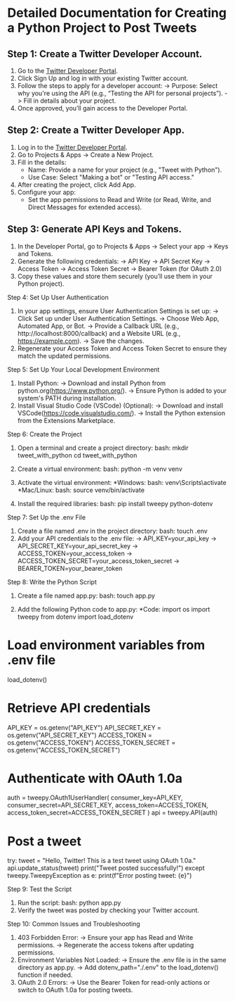 Detailed Documentation for Creating a Python Project to Post Tweets
===================================================================


Step 1: Create a Twitter Developer Account.
-------------------------------------------

 1. Go to the [Twitter Developer Portal](https://developer.x.com/en).
 2. Click Sign Up and log in with your existing Twitter account.
 3. Follow the steps to apply for a developer account:
  -> Purpose: Select why you're using the API (e.g., “Testing the API for personal projects”).
  -> Fill in details about your project.
 4. Once approved, you’ll gain access to the Developer Portal.


Step 2: Create a Twitter Developer App.
---------------------------------------

 1. Log in to the [Twitter Developer Portal](https://developer.x.com/en).
 2. Go to Projects & Apps → Create a New Project.
 3. Fill in the details:
    - Name: Provide a name for your project (e.g., "Tweet with Python").
    - Use Case: Select "Making a bot" or "Testing API access."
 4. After creating the project, click Add App.
 5. Configure your app:
    - Set the app permissions to Read and Write (or Read, Write, and Direct Messages for extended access).


Step 3: Generate API Keys and Tokens.
-------------------------------------

 1. In the Developer Portal, go to Projects & Apps → Select your app → Keys and Tokens.
 2. Generate the following credentials:
  -> API Key
  -> API Secret Key
  -> Access Token
  -> Access Token Secret
  -> Bearer Token (for OAuth 2.0)
 3. Copy these values and store them securely (you’ll use them in your Python project).


Step 4: Set Up User Authentication
 1. In your app settings, ensure User Authentication Settings is set up:
  -> Click Set up under User Authentication Settings.
  -> Choose Web App, Automated App, or Bot.
  -> Provide a Callback URL (e.g., http://localhost:8000/callback) and a Website URL (e.g., https://example.com).
  -> Save the changes.
 2. Regenerate your Access Token and Access Token Secret to ensure they match the updated permissions.


Step 5: Set Up Your Local Development Environment
 1. Install Python:
  -> Download and install Python from python.org(https://www.python.org/).
  -> Ensure Python is added to your system's PATH during installation.
 2. Install Visual Studio Code (VSCode) (Optional):
  -> Download and install VSCode(https://code.visualstudio.com/).
  -> Install the Python extension from the Extensions Marketplace.


Step 6: Create the Project

 1. Open a terminal and create a project directory:
  bash:
   mkdir tweet_with_python
   cd tweet_with_python

 2. Create a virtual environment:
  bash:
   python -m venv venv

 3. Activate the virtual environment:
  *Windows:
   bash:
    venv\Scripts\activate
  *Mac/Linux:
   bash:
    source venv/bin/activate
 4. Install the required libraries:
  bash:
   pip install tweepy python-dotenv


Step 7: Set Up the .env File
 1. Create a file named .env in the project directory:
  bash:
   touch .env
 2. Add your API credentials to the .env file:
  -> API_KEY=your_api_key
  -> API_SECRET_KEY=your_api_secret_key
  -> ACCESS_TOKEN=your_access_token
  -> ACCESS_TOKEN_SECRET=your_access_token_secret
  -> BEARER_TOKEN=your_bearer_token


Step 8: Write the Python Script
 1. Create a file named app.py:
  bash:
   touch app.py

 2. Add the following Python code to app.py:
 *Code:
  import os
  import tweepy
  from dotenv import load_dotenv

  # Load environment variables from .env file
  load_dotenv()

  # Retrieve API credentials
  API_KEY = os.getenv("API_KEY")
  API_SECRET_KEY = os.getenv("API_SECRET_KEY")
  ACCESS_TOKEN = os.getenv("ACCESS_TOKEN")
  ACCESS_TOKEN_SECRET = os.getenv("ACCESS_TOKEN_SECRET")

  # Authenticate with OAuth 1.0a
  auth = tweepy.OAuth1UserHandler(
      consumer_key=API_KEY,
      consumer_secret=API_SECRET_KEY,
      access_token=ACCESS_TOKEN,
      access_token_secret=ACCESS_TOKEN_SECRET
  )
  api = tweepy.API(auth)

  # Post a tweet
  try:
      tweet = "Hello, Twitter! This is a test tweet using OAuth 1.0a."
      api.update_status(tweet)
      print("Tweet posted successfully!")
  except tweepy.TweepyException as e:
      print(f"Error posting tweet: {e}")


Step 9: Test the Script
 1. Run the script:
  bash:
   python app.py
 2. Verify the tweet was posted by checking your Twitter account.


Step 10: Common Issues and Troubleshooting
 1. 403 Forbidden Error:
  -> Ensure your app has Read and Write permissions.
  -> Regenerate the access tokens after updating permissions.
 2. Environment Variables Not Loaded:
  -> Ensure the .env file is in the same directory as app.py.
  -> Add dotenv_path="./.env" to the load_dotenv() function if needed.
 3. OAuth 2.0 Errors:
  -> Use the Bearer Token for read-only actions or switch to OAuth 1.0a for posting tweets.
